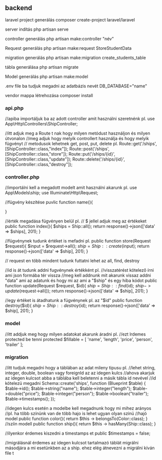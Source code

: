## backend

laravel project generálás
composer create-project laravel/laravel 

server indítás
php artisan serve

controller generálás
php artisan make:controller "név"

Request generálás
php artisan make:request StoreStudentData

migration generálás
php artisan make:migration create_students_table

tábla generálása
php artisan migrate 

Model generálás
php artisan make:model 

.env file ba tudjuk megadni az adatbázis nevét
DB_DATABASE="name"

vendor mappa létrehozása
composer install


### api.php

//apiba importáljuk ba az adott controller amit használni szeretnénk pl.
use App\Http\Controllers\ShipController;

//itt adjuk meg a Route t nak hogy milyen metódust használjon és milyen útvonalon
//meg adjuk hogy melyik controllert használja és hogy melyik fügvényt
// metodusok lehetnek get, post, put, delete pl.
Route::get('/ships',[ShipController::class,"index"]);
Route::post('/ships',[ShipController::class,"store"]);
Route::put('/ships/{id}',[ShipController::class,"update"]);
Route::delete('/ships/{id}',[ShipController::class,"destroy"]);

### controller.php

//importálni kell a megadott modelt amit használni akarunk pl.
use App\Models\ship;
use Illuminate\Http\Request;

//fügvény készítése 
puvlic function name(){

}

//érték megadása fügvényen belül pl. 
// $ jellel adjuk meg az értékeket
public function index(){
    $ships = Ship::all();
    return response()->json(['data' => $ships], 201);
}

//fügvénynek tudunk értéket is mefadni pl.
public function store(Request $request){
    $input = $request->all();
    $ship = Ship::create($input);
    return response()->json(['data' => $ship], 201);
}

// request en több mindent tudunk futtatni lehet az all, find, destroy

//id is át tudunk addni fugvénynek értékként pl.
//visszatérést kötelező írni ami json formába tér vissza
//meg kell addnunk mit akarunk vissaz addni "data" ami az adatunk és hogy mi  az ami a "$ship" és egy hiba kódot
public function update(Request $request, $id){
   $ship = Ship::find($id);
   $ship->update($request->all());
   return response()->json(['data' => $ship], 201);
}

//egy értéket is átadhatunk a fügvénynek pl. az "$id"
public function destroy($id){
  $ship = Ship::destroy($id);
  return response()->json(['data' => $ship], 201);
}

### model

//itt addjuk meg hogy milyen adatokat akarunk áradni pl.
//ezt lrdemes protected be tenni
protected $fillable = [
        'name',
        'length',
        'price',
        'person',
        'trailer'
    ];

### migration

//itt tudjuk megadni hogy a táblában az adat mileny tipusu pl.
//lehet string, integer, double, boolean vagy foreignId az az idegen kulcs
//ahova akarjuk az idegen kulcsot abba a táblába kell beletenni a másik tábla id nevével
//id kötelezü megadni
Schema::create('ships', function (Blueprint $table) {
            $table->id();
            $table->string("name");
            $table->integer("length");
            $table->double("price");
            $table->integer("person");
            $table->boolean("trailer");
            $table->timestamps();
        });

//idegen kulcs esetén a modelbe kell megadnunk hogy mi mihez arányos 
//pl. ha több színünk van de több hajo is lehet ugyan olyan színü
//hajó model
public function color(){
        return $this -> belongsTo(Color::class);
    }
//szíin modell
public function ship(){
        return $this -> hasMany(Ship::class);
    }

//ilyenkor érdemes kiszedni a timestamps  et 
public $timestamps = false;

//migrálásnál érdemes az idegen kulcsot tartalmazó táblát migrálni másodjára a mi esetünkben az a ship. ehez elég átnevezni a migrálni kíván file t